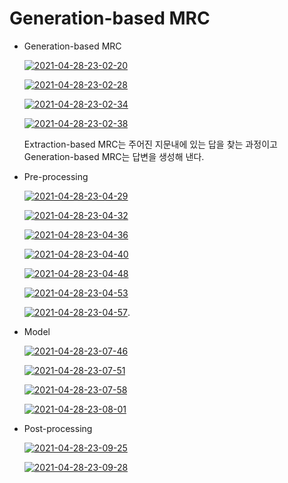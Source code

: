 # Generation-based MRC

- Generation-based MRC

  <a href="https://ibb.co/48gGfKk"><img src="https://i.ibb.co/ByKxPck/2021-04-28-23-02-20.png" alt="2021-04-28-23-02-20" border="0"></a>

  

  

  <a href="https://ibb.co/pXgmhxM"><img src="https://i.ibb.co/ysD34XZ/2021-04-28-23-02-28.png" alt="2021-04-28-23-02-28" border="0"></a>

  

  

  <a href="https://ibb.co/cct66t6"><img src="https://i.ibb.co/pvZffZf/2021-04-28-23-02-34.png" alt="2021-04-28-23-02-34" border="0"></a>

  

  

  <a href="https://ibb.co/brhKbmX"><img src="https://i.ibb.co/JzLs3tH/2021-04-28-23-02-38.png" alt="2021-04-28-23-02-38" border="0"></a>

  Extraction-based MRC는 주어진 지문내에 있는 답을 찾는 과정이고 Generation-based MRC는 답변을 생성해 낸다.

- Pre-processing

  <a href="https://ibb.co/X2yDNpQ"><img src="https://i.ibb.co/Bz4Gdjp/2021-04-28-23-04-29.png" alt="2021-04-28-23-04-29" border="0"></a>

  

  <a href="https://ibb.co/zXt4Y6D"><img src="https://i.ibb.co/v3MjGXR/2021-04-28-23-04-32.png" alt="2021-04-28-23-04-32" border="0"></a>

  <a href="https://ibb.co/Lt4Pp7f"><img src="https://i.ibb.co/YkvWjsG/2021-04-28-23-04-36.png" alt="2021-04-28-23-04-36" border="0"></a>

  

  <a href="https://ibb.co/CQrHDVw"><img src="https://i.ibb.co/kXdSvqG/2021-04-28-23-04-40.png" alt="2021-04-28-23-04-40" border="0"></a>

  

  <a href="https://ibb.co/WGCdHQw"><img src="https://i.ibb.co/vV9rcbG/2021-04-28-23-04-48.png" alt="2021-04-28-23-04-48" border="0"></a>

  

  <a href="https://ibb.co/GFYV0bt"><img src="https://i.ibb.co/N7DLsHm/2021-04-28-23-04-53.png" alt="2021-04-28-23-04-53" border="0"></a>

  

  <a href="https://ibb.co/cL3T3sb"><img src="https://i.ibb.co/dgMKMHb/2021-04-28-23-04-57.png" alt="2021-04-28-23-04-57" border="0"></a>.



- Model

  <a href="https://ibb.co/bdz6L6h"><img src="https://i.ibb.co/ggzrwr1/2021-04-28-23-07-46.png" alt="2021-04-28-23-07-46" border="0"></a>

  

  <a href="https://ibb.co/QQd0ytY"><img src="https://i.ibb.co/ZXm9q7c/2021-04-28-23-07-51.png" alt="2021-04-28-23-07-51" border="0"></a>

  

  <a href="https://ibb.co/NLGHm2G"><img src="https://i.ibb.co/D7jS8fj/2021-04-28-23-07-58.png" alt="2021-04-28-23-07-58" border="0"></a>

  

  <a href="https://ibb.co/Vx41sjn"><img src="https://i.ibb.co/C6Gcf1C/2021-04-28-23-08-01.png" alt="2021-04-28-23-08-01" border="0"></a>

  

  

- Post-processing

  <a href="https://ibb.co/2MjBb1s"><img src="https://i.ibb.co/SmKpL4d/2021-04-28-23-09-25.png" alt="2021-04-28-23-09-25" border="0"></a>

  

  <a href="https://ibb.co/LSB0Zmj"><img src="https://i.ibb.co/jhq8rm0/2021-04-28-23-09-28.png" alt="2021-04-28-23-09-28" border="0"></a>





​	

